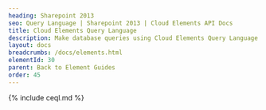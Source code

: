 ```yaml
---
heading: Sharepoint 2013
seo: Query Language | Sharepoint 2013 | Cloud Elements API Docs
title: Cloud Elements Query Language
description: Make database queries using Cloud Elements Query Language.
layout: docs
breadcrumbs: /docs/elements.html
elementId: 30
parent: Back to Element Guides
order: 45
---
```


{% include ceql.md %}
